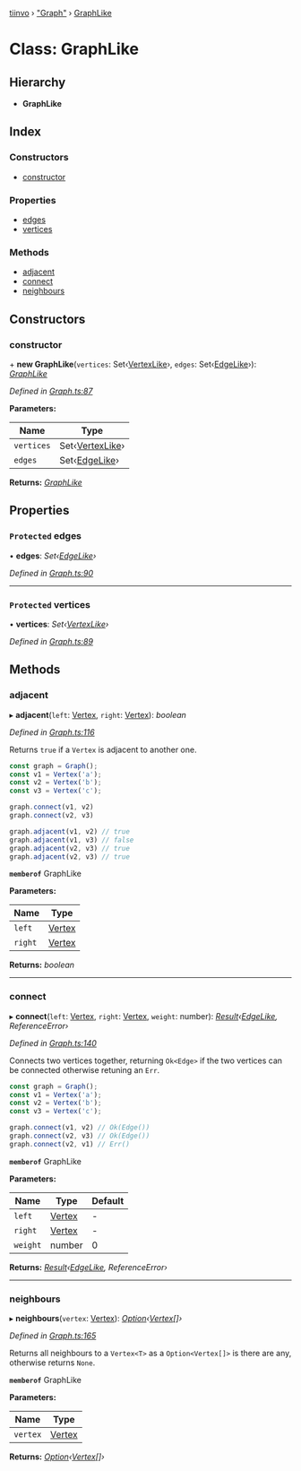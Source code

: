 [tiinvo](../README.md) › ["Graph"](../modules/_graph_.md) › [GraphLike](_graph_.graphlike.md)

# Class: GraphLike

## Hierarchy

* **GraphLike**

## Index

### Constructors

* [constructor](_graph_.graphlike.md#constructor)

### Properties

* [edges](_graph_.graphlike.md#protected-edges)
* [vertices](_graph_.graphlike.md#protected-vertices)

### Methods

* [adjacent](_graph_.graphlike.md#adjacent)
* [connect](_graph_.graphlike.md#connect)
* [neighbours](_graph_.graphlike.md#neighbours)

## Constructors

###  constructor

\+ **new GraphLike**(`vertices`: Set‹[VertexLike](_graph_.vertexlike.md)›, `edges`: Set‹[EdgeLike](_graph_.edgelike.md)›): *[GraphLike](_graph_.graphlike.md)*

*Defined in [Graph.ts:87](https://github.com/OctoD/tiinvo/blob/6df333b/src/Graph.ts#L87)*

**Parameters:**

Name | Type |
------ | ------ |
`vertices` | Set‹[VertexLike](_graph_.vertexlike.md)› |
`edges` | Set‹[EdgeLike](_graph_.edgelike.md)› |

**Returns:** *[GraphLike](_graph_.graphlike.md)*

## Properties

### `Protected` edges

• **edges**: *Set‹[EdgeLike](_graph_.edgelike.md)›*

*Defined in [Graph.ts:90](https://github.com/OctoD/tiinvo/blob/6df333b/src/Graph.ts#L90)*

___

### `Protected` vertices

• **vertices**: *Set‹[VertexLike](_graph_.vertexlike.md)›*

*Defined in [Graph.ts:89](https://github.com/OctoD/tiinvo/blob/6df333b/src/Graph.ts#L89)*

## Methods

###  adjacent

▸ **adjacent**(`left`: [Vertex](../modules/_graph_.md#vertex), `right`: [Vertex](../modules/_graph_.md#vertex)): *boolean*

*Defined in [Graph.ts:116](https://github.com/OctoD/tiinvo/blob/6df333b/src/Graph.ts#L116)*

Returns `true` if a `Vertex` is adjacent to another one.

```ts
const graph = Graph();
const v1 = Vertex('a');
const v2 = Vertex('b');
const v3 = Vertex('c');

graph.connect(v1, v2)
graph.connect(v2, v3)

graph.adjacent(v1, v2) // true
graph.adjacent(v1, v3) // false
graph.adjacent(v2, v3) // true
graph.adjacent(v2, v3) // true
```

**`memberof`** GraphLike

**Parameters:**

Name | Type |
------ | ------ |
`left` | [Vertex](../modules/_graph_.md#vertex) |
`right` | [Vertex](../modules/_graph_.md#vertex) |

**Returns:** *boolean*

___

###  connect

▸ **connect**(`left`: [Vertex](../modules/_graph_.md#vertex), `right`: [Vertex](../modules/_graph_.md#vertex), `weight`: number): *[Result](../modules/_result_.md#result)‹[EdgeLike](_graph_.edgelike.md), ReferenceError›*

*Defined in [Graph.ts:140](https://github.com/OctoD/tiinvo/blob/6df333b/src/Graph.ts#L140)*

Connects two vertices together, returning `Ok<Edge>` if the two vertices can be connected otherwise retuning an `Err`.

```ts
const graph = Graph();
const v1 = Vertex('a');
const v2 = Vertex('b');
const v3 = Vertex('c');

graph.connect(v1, v2) // Ok(Edge())
graph.connect(v2, v3) // Ok(Edge())
graph.connect(v2, v1) // Err()
```

**`memberof`** GraphLike

**Parameters:**

Name | Type | Default |
------ | ------ | ------ |
`left` | [Vertex](../modules/_graph_.md#vertex) | - |
`right` | [Vertex](../modules/_graph_.md#vertex) | - |
`weight` | number | 0 |

**Returns:** *[Result](../modules/_result_.md#result)‹[EdgeLike](_graph_.edgelike.md), ReferenceError›*

___

###  neighbours

▸ **neighbours**(`vertex`: [Vertex](../modules/_graph_.md#vertex)): *[Option](../modules/_option_.md#option)‹[Vertex](../modules/_graph_.md#vertex)[]›*

*Defined in [Graph.ts:165](https://github.com/OctoD/tiinvo/blob/6df333b/src/Graph.ts#L165)*

Returns all neighbours to a `Vertex<T>` as a `Option<Vertex[]>` is there are any, otherwise returns `None`.

**`memberof`** GraphLike

**Parameters:**

Name | Type |
------ | ------ |
`vertex` | [Vertex](../modules/_graph_.md#vertex) |

**Returns:** *[Option](../modules/_option_.md#option)‹[Vertex](../modules/_graph_.md#vertex)[]›*
